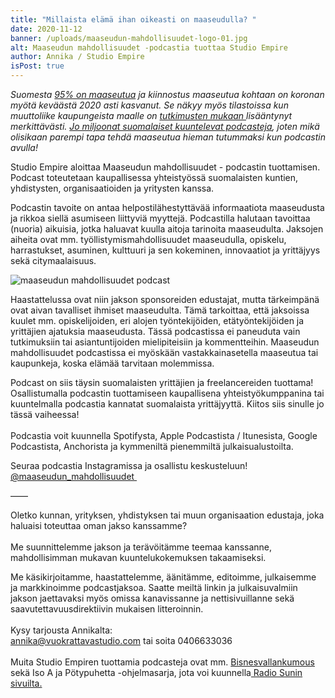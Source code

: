 ```yaml
---
title: "Millaista elämä ihan oikeasti on maaseudulla? "
date: 2020-11-12
banner: /uploads/maaseudun-mahdollisuudet-logo-01.jpg
alt: Maaseudun mahdollisuudet -podcastia tuottaa Studio Empire
author: Annika / Studio Empire
isPost: true
---
```

*Suomesta [95% on maaseutua](https://www.maaseuduntulevaisuus.fi/maaseutu/95-prosenttia-suomen-pinta-alasta-on-maaseutua-1.41226) ja kiinnostus maaseutua kohtaan on koronan myötä keväästä 2020 asti kasvanut. Se näkyy myös tilastoissa kun muuttoliike kaupungeista maalle on [tutkimusten mukaan ](https://yle.fi/uutiset/3-11494111)lisääntynyt merkittävästi. [Jo miljoonat suomalaiset kuuntelevat podcasteja](https://www.radiomedia.fi/radiomainonta/tutkimukset/podcast-tutkimus-2020), joten mikä olisikaan parempi tapa tehdä maaseutua hieman tutummaksi kun podcastin avulla!*

Studio Empire aloittaa Maaseudun mahdollisuudet - podcastin tuottamisen.\
Podcast toteutetaan kaupallisessa yhteistyössä suomalaisten kuntien, yhdistysten, organisaatioiden ja yritysten kanssa. 

Podcastin tavoite on antaa helpostilähestyttävää informaatiota maaseudusta ja rikkoa siellä asumiseen liittyviä myyttejä. Podcastilla halutaan tavoittaa (nuoria) aikuisia, jotka haluavat kuulla aitoja tarinoita maaseudulta. Jaksojen aiheita ovat mm. työllistymismahdollisuudet maaseudulla, opiskelu, harrastukset, asuminen, kulttuuri ja sen kokeminen, innovaatiot ja yrittäjyys sekä citymaalaisuus.

![maaseudun mahdollisuudet podcast](/uploads/maaseudun-mahdollisuudet-logo-01.jpg "maaseudun mahdollisuudet podcast")

Haastattelussa ovat niin jakson sponsoreiden edustajat, mutta tärkeimpänä ovat aivan tavalliset ihmiset maaseudulta. Tämä tarkoittaa, että jaksoissa kuulet mm. opiskelijoiden, eri alojen työntekijöiden, etätyöntekijöiden ja yrittäjien ajatuksia maaseudusta. Tässä podcastissa ei paneuduta vain tutkimuksiin tai asiantuntijoiden mielipiteisiin ja kommentteihin. Maaseudun mahdollisuudet podcastissa ei myöskään vastakkainasetella maaseutua tai kaupunkeja, koska elämää tarvitaan molemmissa.

Podcast on siis täysin suomalaisten yrittäjien ja freelancereiden tuottama! Osallistumalla podcastin tuottamiseen kaupallisena yhteistyökumppanina tai kuuntelmalla podcastia kannatat suomalaista yrittäjyyttä. Kiitos siis sinulle jo tässä vaiheessa!\
\
Podcastia voit kuunnella Spotifysta, Apple Podcastista / Itunesista, Google Podcastista, Anchorista ja kymmeniltä pienemmiltä julkaisualustoilta. 

Seuraa podcastia Instagramissa ja osallistu keskusteluun!\
[@maaseudun_mahdollisuudet ](https://www.instagram.com/maaseudun_mahdollisuudet/)

——

Oletko kunnan, yrityksen, yhdistyksen tai muun organisaation edustaja, joka haluaisi toteuttaa oman jakso kanssamme?\
\
Me suunnittelemme jakson ja terävöitämme teemaa kanssanne, mahdollisimman mukavan kuuntelukokemuksen takaamiseksi. 

Me käsikirjoitamme, haastattelemme, äänitämme, editoimme, julkaisemme ja markkinoimme podcastjaksoa. Saatte meiltä linkin ja julkaisuvalmiin jakson jaettavaksi myös omissa kanavissanne ja nettisivuillanne sekä saavutettavuusdirektiivin mukaisen litteroinnin.\
\
Kysy tarjousta Annikalta:\
[annika@vuokrattavastudio.com](mailto:annika@vuokrattavastudio.com) tai soita 0406633036\
\
Muita Studio Empiren tuottamia podcasteja ovat mm. [Bisnesvallankumous](https://open.spotify.com/show/1QGffYh7zuo8yI4lOBevAD?si=UofWG4Q_Scmv1E7TTjH1KQ) sekä Iso A ja Pötypuhetta -ohjelmasarja, jota voi kuunnella[ Radio Sunin sivuilta. ](https://radiosun.fi/iso-a-ja-potypuhetta/)